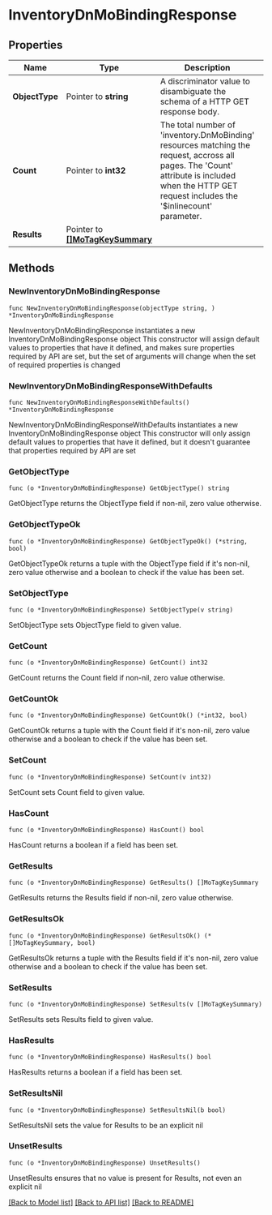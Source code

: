 # InventoryDnMoBindingResponse

## Properties

Name | Type | Description | Notes
------------ | ------------- | ------------- | -------------
**ObjectType** | Pointer to **string** | A discriminator value to disambiguate the schema of a HTTP GET response body. | 
**Count** | Pointer to **int32** | The total number of &#39;inventory.DnMoBinding&#39; resources matching the request, accross all pages. The &#39;Count&#39; attribute is included when the HTTP GET request includes the &#39;$inlinecount&#39; parameter. | [optional] 
**Results** | Pointer to [**[]MoTagKeySummary**](mo.TagKeySummary.md) |  | [optional] 

## Methods

### NewInventoryDnMoBindingResponse

`func NewInventoryDnMoBindingResponse(objectType string, ) *InventoryDnMoBindingResponse`

NewInventoryDnMoBindingResponse instantiates a new InventoryDnMoBindingResponse object
This constructor will assign default values to properties that have it defined,
and makes sure properties required by API are set, but the set of arguments
will change when the set of required properties is changed

### NewInventoryDnMoBindingResponseWithDefaults

`func NewInventoryDnMoBindingResponseWithDefaults() *InventoryDnMoBindingResponse`

NewInventoryDnMoBindingResponseWithDefaults instantiates a new InventoryDnMoBindingResponse object
This constructor will only assign default values to properties that have it defined,
but it doesn't guarantee that properties required by API are set

### GetObjectType

`func (o *InventoryDnMoBindingResponse) GetObjectType() string`

GetObjectType returns the ObjectType field if non-nil, zero value otherwise.

### GetObjectTypeOk

`func (o *InventoryDnMoBindingResponse) GetObjectTypeOk() (*string, bool)`

GetObjectTypeOk returns a tuple with the ObjectType field if it's non-nil, zero value otherwise
and a boolean to check if the value has been set.

### SetObjectType

`func (o *InventoryDnMoBindingResponse) SetObjectType(v string)`

SetObjectType sets ObjectType field to given value.


### GetCount

`func (o *InventoryDnMoBindingResponse) GetCount() int32`

GetCount returns the Count field if non-nil, zero value otherwise.

### GetCountOk

`func (o *InventoryDnMoBindingResponse) GetCountOk() (*int32, bool)`

GetCountOk returns a tuple with the Count field if it's non-nil, zero value otherwise
and a boolean to check if the value has been set.

### SetCount

`func (o *InventoryDnMoBindingResponse) SetCount(v int32)`

SetCount sets Count field to given value.

### HasCount

`func (o *InventoryDnMoBindingResponse) HasCount() bool`

HasCount returns a boolean if a field has been set.

### GetResults

`func (o *InventoryDnMoBindingResponse) GetResults() []MoTagKeySummary`

GetResults returns the Results field if non-nil, zero value otherwise.

### GetResultsOk

`func (o *InventoryDnMoBindingResponse) GetResultsOk() (*[]MoTagKeySummary, bool)`

GetResultsOk returns a tuple with the Results field if it's non-nil, zero value otherwise
and a boolean to check if the value has been set.

### SetResults

`func (o *InventoryDnMoBindingResponse) SetResults(v []MoTagKeySummary)`

SetResults sets Results field to given value.

### HasResults

`func (o *InventoryDnMoBindingResponse) HasResults() bool`

HasResults returns a boolean if a field has been set.

### SetResultsNil

`func (o *InventoryDnMoBindingResponse) SetResultsNil(b bool)`

 SetResultsNil sets the value for Results to be an explicit nil

### UnsetResults
`func (o *InventoryDnMoBindingResponse) UnsetResults()`

UnsetResults ensures that no value is present for Results, not even an explicit nil

[[Back to Model list]](../README.md#documentation-for-models) [[Back to API list]](../README.md#documentation-for-api-endpoints) [[Back to README]](../README.md)


